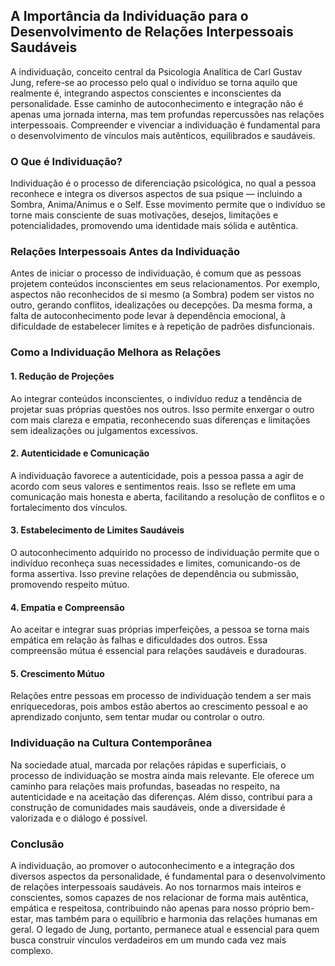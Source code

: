 ## A Importância da Individuação para o Desenvolvimento de Relações Interpessoais Saudáveis

A individuação, conceito central da Psicologia Analítica de Carl Gustav Jung, refere-se ao processo pelo qual o indivíduo se torna aquilo que realmente é, integrando aspectos conscientes e inconscientes da personalidade. Esse caminho de autoconhecimento e integração não é apenas uma jornada interna, mas tem profundas repercussões nas relações interpessoais. Compreender e vivenciar a individuação é fundamental para o desenvolvimento de vínculos mais autênticos, equilibrados e saudáveis.

### O Que é Individuação?

Individuação é o processo de diferenciação psicológica, no qual a pessoa reconhece e integra os diversos aspectos de sua psique — incluindo a Sombra, Anima/Animus e o Self. Esse movimento permite que o indivíduo se torne mais consciente de suas motivações, desejos, limitações e potencialidades, promovendo uma identidade mais sólida e autêntica.

### Relações Interpessoais Antes da Individuação

Antes de iniciar o processo de individuação, é comum que as pessoas projetem conteúdos inconscientes em seus relacionamentos. Por exemplo, aspectos não reconhecidos de si mesmo (a Sombra) podem ser vistos no outro, gerando conflitos, idealizações ou decepções. Da mesma forma, a falta de autoconhecimento pode levar à dependência emocional, à dificuldade de estabelecer limites e à repetição de padrões disfuncionais.

### Como a Individuação Melhora as Relações

#### 1. **Redução de Projeções**
Ao integrar conteúdos inconscientes, o indivíduo reduz a tendência de projetar suas próprias questões nos outros. Isso permite enxergar o outro com mais clareza e empatia, reconhecendo suas diferenças e limitações sem idealizações ou julgamentos excessivos.

#### 2. **Autenticidade e Comunicação**
A individuação favorece a autenticidade, pois a pessoa passa a agir de acordo com seus valores e sentimentos reais. Isso se reflete em uma comunicação mais honesta e aberta, facilitando a resolução de conflitos e o fortalecimento dos vínculos.

#### 3. **Estabelecimento de Limites Saudáveis**
O autoconhecimento adquirido no processo de individuação permite que o indivíduo reconheça suas necessidades e limites, comunicando-os de forma assertiva. Isso previne relações de dependência ou submissão, promovendo respeito mútuo.

#### 4. **Empatia e Compreensão**
Ao aceitar e integrar suas próprias imperfeições, a pessoa se torna mais empática em relação às falhas e dificuldades dos outros. Essa compreensão mútua é essencial para relações saudáveis e duradouras.

#### 5. **Crescimento Mútuo**
Relações entre pessoas em processo de individuação tendem a ser mais enriquecedoras, pois ambos estão abertos ao crescimento pessoal e ao aprendizado conjunto, sem tentar mudar ou controlar o outro.

### Individuação na Cultura Contemporânea

Na sociedade atual, marcada por relações rápidas e superficiais, o processo de individuação se mostra ainda mais relevante. Ele oferece um caminho para relações mais profundas, baseadas no respeito, na autenticidade e na aceitação das diferenças. Além disso, contribui para a construção de comunidades mais saudáveis, onde a diversidade é valorizada e o diálogo é possível.

### Conclusão

A individuação, ao promover o autoconhecimento e a integração dos diversos aspectos da personalidade, é fundamental para o desenvolvimento de relações interpessoais saudáveis. Ao nos tornarmos mais inteiros e conscientes, somos capazes de nos relacionar de forma mais autêntica, empática e respeitosa, contribuindo não apenas para nosso próprio bem-estar, mas também para o equilíbrio e harmonia das relações humanas em geral. O legado de Jung, portanto, permanece atual e essencial para quem busca construir vínculos verdadeiros em um mundo cada vez mais complexo.